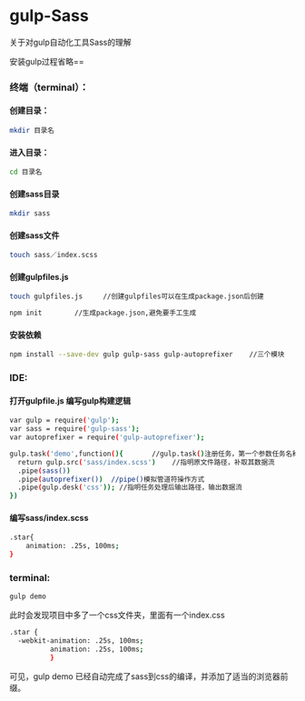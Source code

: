 # gulp-Sass
关于对gulp自动化工具Sass的理解

安装gulp过程省略==

### 终端（terminal）：
#### 创建目录：
``` bash
mkdir 目录名
```
#### 进入目录：
``` bash
cd 目录名
```
#### 创建sass目录
``` bash
mkdir sass
```
#### 创建sass文件
``` bash
touch sass／index.scss
```
#### 创建gulpfiles.js
``` bash
touch gulpfiles.js     //创建gulpfiles可以在生成package.json后创建

npm init        //生成package.json,避免要手工生成
```
#### 安装依赖
``` bash
npm install --save-dev gulp gulp-sass gulp-autoprefixer    //三个模块
```

### IDE:
#### 打开gulpfile.js 编写gulp构建逻辑
``` bash
var gulp = require('gulp');
var sass = require('gulp-sass');
var autoprefixer = require('gulp-autoprefixer');

gulp.task('demo',function(){       //gulp.task()注册任务，第一个参数任务名称，第二个参数执行逻辑
  return gulp.src('sass/index.scss')    //指明原文件路径，补取其数据流
  .pipe(sass())
  .pipe(autoprefixer())  //pipe()模拟管道符操作方式
  .pipe(gulp.desk('css')); //指明任务处理后输出路径，输出数据流
})
```
#### 编写sass/index.scss
``` bash
.star{
    animation: .25s, 100ms;
}
```
### terminal:
``` bash
gulp demo
```
此时会发现项目中多了一个css文件夹，里面有一个index.css
``` bash
.star {
  -webkit-animation: .25s, 100ms;
          animation: .25s, 100ms; 
          }
 ```
 可见，gulp demo 已经自动完成了sass到css的编译，并添加了适当的浏览器前缀。
